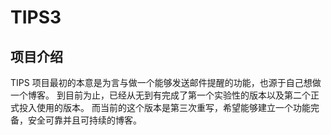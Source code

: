 # TIPS3 #

## 项目介绍 ##

TIPS 项目最初的本意是为言与做一个能够发送邮件提醒的功能，也源于自己想做一个博客。
到目前为止，已经从无到有完成了第一个实验性的版本以及第二个正式投入使用的版本。
而当前的这个版本是第三次重写，希望能够建立一个功能完备，安全可靠并且可持续的博客。



